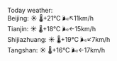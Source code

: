 Today weather:  
Beijing: ☀️   🌡️+21°C 🌬️↖11km/h  
Tianjin: ☀️   🌡️+18°C 🌬️←15km/h  
Shijiazhuang: ☀️   🌡️+19°C 🌬️↙7km/h  
Tangshan: ☀️   🌡️+16°C 🌬️←17km/h  
